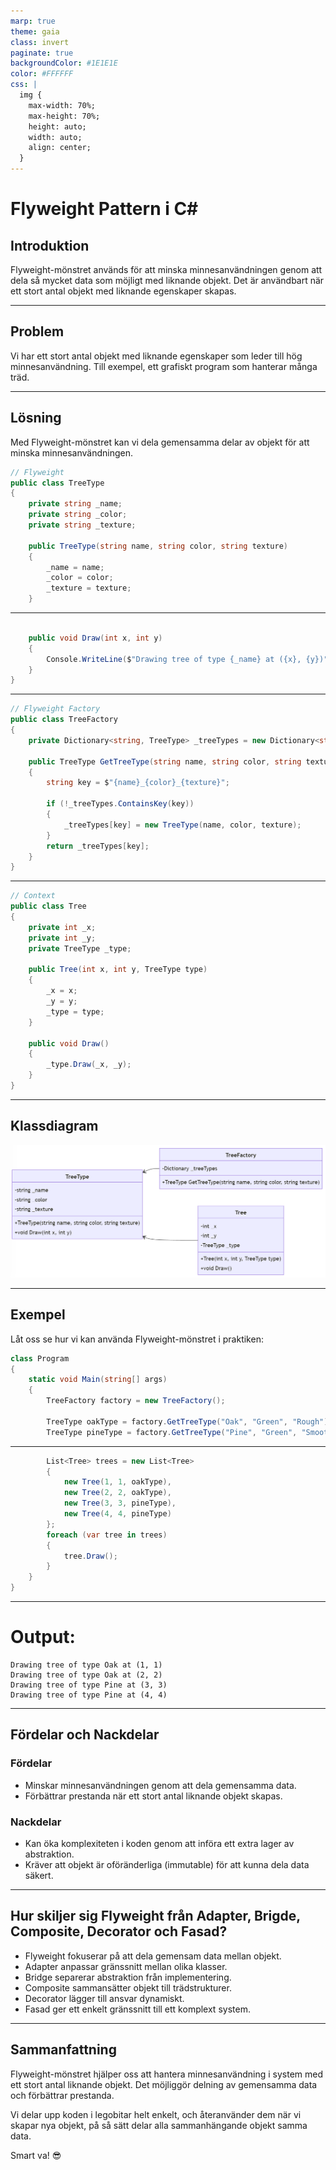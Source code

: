```yaml
---
marp: true
theme: gaia
class: invert
paginate: true
backgroundColor: #1E1E1E
color: #FFFFFF
css: |
  img {
    max-width: 70%;
    max-height: 70%;
    height: auto;
    width: auto;
    align: center;
  }
---
```


# Flyweight Pattern i C#

## Introduktion

Flyweight-mönstret används för att minska minnesanvändningen genom att dela så mycket data som möjligt med liknande objekt. Det är användbart när ett stort antal objekt med liknande egenskaper skapas.

---

## Problem

Vi har ett stort antal objekt med liknande egenskaper som leder till hög minnesanvändning. Till exempel, ett grafiskt program som hanterar många träd.

---

## Lösning

Med Flyweight-mönstret kan vi dela gemensamma delar av objekt för att minska minnesanvändningen.

```csharp
// Flyweight
public class TreeType
{
    private string _name;
    private string _color;
    private string _texture;

    public TreeType(string name, string color, string texture)
    {
        _name = name;
        _color = color;
        _texture = texture;
    }
```

----

```csharp

    public void Draw(int x, int y)
    {
        Console.WriteLine($"Drawing tree of type {_name} at ({x}, {y})");
    }
}
```

---

```csharp
// Flyweight Factory
public class TreeFactory
{
    private Dictionary<string, TreeType> _treeTypes = new Dictionary<string, TreeType>();

    public TreeType GetTreeType(string name, string color, string texture)
    {
        string key = $"{name}_{color}_{texture}";

        if (!_treeTypes.ContainsKey(key))
        {
            _treeTypes[key] = new TreeType(name, color, texture);
        }
        return _treeTypes[key];
    }
}
```

---

```csharp
// Context
public class Tree
{
    private int _x;
    private int _y;
    private TreeType _type;

    public Tree(int x, int y, TreeType type)
    {
        _x = x;
        _y = y;
        _type = type;
    }

    public void Draw()
    {
        _type.Draw(_x, _y);
    }
}
```

---

## Klassdiagram

![Flyweight Pattern](images/06_flyweight.png)

---

## Exempel

Låt oss se hur vi kan använda Flyweight-mönstret i praktiken:

```csharp
class Program
{
    static void Main(string[] args)
    {
        TreeFactory factory = new TreeFactory();

        TreeType oakType = factory.GetTreeType("Oak", "Green", "Rough");
        TreeType pineType = factory.GetTreeType("Pine", "Green", "Smooth");

```

---

```csharp
        List<Tree> trees = new List<Tree>
        {
            new Tree(1, 1, oakType),
            new Tree(2, 2, oakType),
            new Tree(3, 3, pineType),
            new Tree(4, 4, pineType)
        };
        foreach (var tree in trees)
        {
            tree.Draw();
        }
    }
}
```

---

# Output:

```
Drawing tree of type Oak at (1, 1)
Drawing tree of type Oak at (2, 2)
Drawing tree of type Pine at (3, 3)
Drawing tree of type Pine at (4, 4)
```

---

## Fördelar och Nackdelar

### Fördelar

- Minskar minnesanvändningen genom att dela gemensamma data.
- Förbättrar prestanda när ett stort antal liknande objekt skapas.

### Nackdelar

- Kan öka komplexiteten i koden genom att införa ett extra lager av abstraktion.
- Kräver att objekt är oföränderliga (immutable) för att kunna dela data säkert.

---

## Hur skiljer sig Flyweight från Adapter, Brigde, Composite, Decorator och Fasad?

- Flyweight fokuserar på att dela gemensam data mellan objekt.
- Adapter anpassar gränssnitt mellan olika klasser.
- Bridge separerar abstraktion från implementering.
- Composite sammansätter objekt till trädstrukturer.
- Decorator lägger till ansvar dynamiskt.
- Fasad ger ett enkelt gränssnitt till ett komplext system.

---

## Sammanfattning

Flyweight-mönstret hjälper oss att hantera minnesanvändning i system med ett stort antal liknande objekt. Det möjliggör delning av gemensamma data och förbättrar prestanda.

Vi delar upp koden i legobitar helt enkelt, och återanvänder dem när vi skapar nya objekt, på så sätt delar alla sammanhängande objekt samma data.

Smart va! 😎
